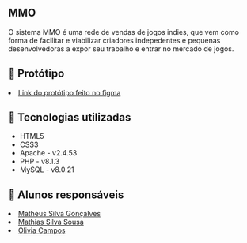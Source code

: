 <h2>MMO</h2>
O sistema MMO é uma rede de vendas de jogos indies, que vem como forma de facilitar e viabilizar criadores indepedentes e pequenas desenvolvedoras a expor seu trabalho e entrar no mercado de jogos.

<h2>&#127912 Protótipo</h2>
<li><a href="https://www.figma.com/proto/SdSmbk8628zFsGdzWz52J9/Protótipo-MMO" target="_blank">Link do protótipo feito no figma</a></li>

<h2>&#128295 Tecnologias utilizadas</h2>
<ul>
  <li>HTML5</li>
  <li>CSS3</li>
  <li>Apache - v2.4.53</li>
  <li>PHP - v8.1.3</li>
  <li>MySQL - v8.0.21</li>
</ul>
  
<h2>&#128100 Alunos responsáveis </h2>
   <li><a href="https://github.com/matheusGonks" target="_blank">Matheus Silva Gonçalves</a></li>
   <li><a href="https://github.com/MR-martiny" target="_blank">Mathias Silva Sousa</a></li>
   <li><a href="https://github.com/kdaon" target="_blank">Olivia Campos</a></li>
